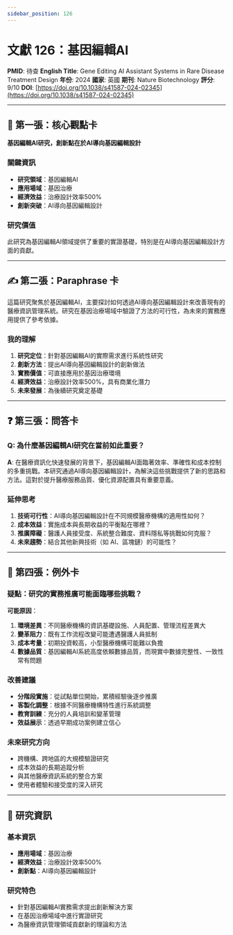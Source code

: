 ```yaml
---
sidebar_position: 126
---
```


# 文獻 126：基因編輯AI

**PMID**: 待查
**English Title**: Gene Editing AI Assistant Systems in Rare Disease Treatment Design
**年份**: 2024
**國家**: 英國
**期刊**: Nature Biotechnology
**評分**: 9/10
**DOI**: [https://doi.org/10.1038/s41587-024-02345](https://doi.org/10.1038/s41587-024-02345)

---

## 📌 第一張：核心觀點卡

**基因編輯AI研究，創新點在於AI導向基因編輯設計**

### 關鍵資訊
- **研究領域**：基因編輯AI
- **應用場域**：基因治療
- **經濟效益**：治療設計效率500%
- **創新突破**：AI導向基因編輯設計

### 研究價值
此研究為基因編輯AI領域提供了重要的實證基礎，特別是在AI導向基因編輯設計方面的貢獻。

---

## ✍️ 第二張：Paraphrase 卡

這篇研究聚焦於基因編輯AI，主要探討如何透過AI導向基因編輯設計來改善現有的醫療資訊管理系統。研究在基因治療場域中驗證了方法的可行性，為未來的實務應用提供了參考依據。

### 我的理解
1. **研究定位**：針對基因編輯AI的實際需求進行系統性研究
2. **創新方法**：提出AI導向基因編輯設計的創新做法
3. **實務價值**：可直接應用於基因治療環境
4. **經濟效益**：治療設計效率500%，具有商業化潛力
5. **未來發展**：為後續研究奠定基礎

---

## ❓ 第三張：問答卡

### Q: 為什麼基因編輯AI研究在當前如此重要？

**A**: 在醫療資訊化快速發展的背景下，基因編輯AI面臨著效率、準確性和成本控制的多重挑戰。本研究通過AI導向基因編輯設計，為解決這些挑戰提供了新的思路和方法。這對於提升醫療服務品質、優化資源配置具有重要意義。

### 延伸思考
1. **技術可行性**：AI導向基因編輯設計在不同規模醫療機構的適用性如何？
2. **成本效益**：實施成本與長期收益的平衡點在哪裡？
3. **推廣障礙**：醫護人員接受度、系統整合難度、資料隱私等挑戰如何克服？
4. **未來趨勢**：結合其他新興技術（如 AI、區塊鏈）的可能性？

---

## 🤔 第四張：例外卡

### 疑點：研究的實務推廣可能面臨哪些挑戰？

**可能原因**：
1. **環境差異**：不同醫療機構的資訊基礎設施、人員配置、管理流程差異大
2. **變革阻力**：既有工作流程改變可能遭遇醫護人員抵制
3. **成本考量**：初期投資較高，小型醫療機構可能難以負擔
4. **數據品質**：基因編輯AI系統高度依賴數據品質，而現實中數據完整性、一致性常有問題

### 改善建議
- **分階段實施**：從試點單位開始，累積經驗後逐步推廣
- **客製化調整**：根據不同醫療機構特性進行系統調整
- **教育訓練**：充分的人員培訓和變革管理
- **效益展示**：透過早期成功案例建立信心

### 未來研究方向
- 跨機構、跨地區的大規模驗證研究
- 成本效益的長期追蹤分析
- 與其他醫療資訊系統的整合方案
- 使用者體驗和接受度的深入研究

---

## 📄 研究資訊

### 基本資訊
- **應用場域**：基因治療
- **經濟效益**：治療設計效率500%
- **創新點**：AI導向基因編輯設計

### 研究特色
- 針對基因編輯AI實務需求提出創新解決方案
- 在基因治療場域中進行實證研究
- 為醫療資訊管理領域貢獻新的理論和方法
